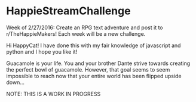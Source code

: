 # HappieStreamChallenge
Week of 2/27/2016: Create an RPG text adventure and post it to r/TheHappieMakers! Each week will be a new challenge.

Hi HappyCat! I have done this with my fair knowledge of javascript and python and I hope you like it!

Guacamole is your life. You and your brother Dante strive towards creating the perfect bowl of guacamole. However, that goal seems to seem impossible to reach now that your entire world has been flipped upside down...

NOTE: THIS IS A WORK IN PROGRESS
